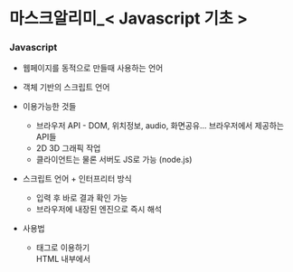 마스크알리미_< Javascript 기초 >
================================
### Javascript
* 웹페이지를 동적으로 만들때 사용하는 언어
* 객체 기반의 스크립트 언어
* 이용가능한 것들
  * 브라우저 API - DOM, 위치정보, audio, 화면공유... 브라우저에서 제공하는 API들
  * 2D 3D 그래픽 작업
  * 클라이언트는 물론 서버도 JS로 가능 (node.js)
  
* 스크립트 언어 + 인터프리터 방식  
  * 입력 후 바로 결과 확인 가능
  * 브라우저에 내장된 엔진으로 즉시 해석
  
* 사용법    
  * 태그로 이용하기    
    HTML 내부에서 <script> 태그내 사용
  * 파일로 이용하기    
    .js 파일로 만들고 <script src="파일경로"> 를 사용해서 불러오기


1. 변수
  * 7가지 데이터 타입
    * Boolean
    * Null
    * Undefined
    * Numver
    * Sting
    * Symbol
    * Object
    
  * 변수를 선언하는 방법  
    * Var : 변수선언 방식 // 권장하지 않음
    * let : block scope 변수 // 타언어와 비슷하기 동작
    * const : 변하지 않는 데이터를 저장 // 파이, 객체
    
2. 반복문
   const numInfo = { "one":"first", "two":"second", "three":"third" }
   for (const i in numInfo) {
        console.log('기수: ${i}, 서수: ${numInfo[i]}')'
        }
        
3. 조건문
   prompt
   
4. DOM 다루기    
   DOM      
   * 웹페이지에 접근할 수 있게 해주는 일종의 인터페이스
   * 자바스크립트와는 별게
   * 자바스크립트에 돔을 조작할 수 있는 API 존재
   
   * 실습
      * 노드 선택하기
        f12 - Elements 에서 마우스로 선택했을때 선택되는 하나하나를 객체로 봄    
        --> id, class, css 선택자들을 통해 이 노드들을 선택할 수 있음    
        
      * 속성 변경하기
        변경하고 싶은 속성을 f12를 통해 찾은 후 복사    
        let을 통해 복붙한 후 .style을 이용해 변경    
    
5. 함수    
   function   
   * 기본형태
   * 익명함수 형태
   * 화살표함수(=>) 형태

